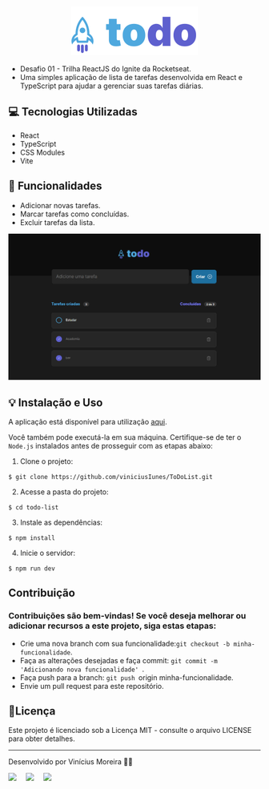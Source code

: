 <h1 align="center" style="text-align: center;">
  <img alt="Logo do ToDo" src="./src/assets/logo.svg" style="vertical-align: middle;">
</h1>

- Desafio 01 - Trilha ReactJS do Ignite da Rocketseat.
- Uma simples aplicação de lista de tarefas desenvolvida em React e TypeScript para ajudar a gerenciar suas tarefas diárias.

## 💻 Tecnologias Utilizadas

- React
- TypeScript
- CSS Modules
- Vite

## 📁 Funcionalidades

- Adicionar novas tarefas.
- Marcar tarefas como concluídas.
- Excluir tarefas da lista.

![Alt text](./src/assets/image.png)

## 💡 Instalação e Uso

A aplicação está disponível para utilização [aqui](https://to-do-list-ihb1qc3j6-viniciusiunes.vercel.app/).

Você também pode executá-la em sua máquina. Certifique-se de ter o `Node.js` instalados antes de prosseguir com as etapas abaixo:

1. Clone o projeto:

```
$ git clone https://github.com/viniciusIunes/ToDoList.git
```

2. Acesse a pasta do projeto:

```
$ cd todo-list
```

3. Instale as dependências:

```
$ npm install
```

4. Inicie o servidor:

```
$ npm run dev
```

## Contribuição

### Contribuições são bem-vindas! Se você deseja melhorar ou adicionar recursos a este projeto, siga estas etapas:

- Crie uma nova branch com sua funcionalidade:`git checkout -b minha-funcionalidade`.
- Faça as alterações desejadas e faça commit: `git commit -m  'Adicionando nova funcionalidade' `.
- Faça push para a branch: `git push `origin minha-funcionalidade.
- Envie um pull request para este repositório.

## 📝Licença

Este projeto é licenciado sob a Licença MIT - consulte o arquivo LICENSE para obter detalhes.

---

Desenvolvido por Vinícius Moreira 👋🏾

<div style="display: flex;">
  <a href="https://www.linkedin.com/in/vin%C3%ADcius-moreira-01a398177/" target="_blank"><img src="https://img.shields.io/badge/-LinkedIn-%230077B5?style=for-the-badge&logo=linkedin&logoColor=white" style="margin-right: 2vw" target="_blank"></a>
  <a href="mailto:vinicius1054@gmail.com@gmail.com"><img src="https://img.shields.io/badge/-Gmail-%23333?style=for-the-badge&logo=gmail&logoColor=white" style="margin-right: 2vw" target="_blank"></a>
  <a href="https://www.instagram.com/_viniciusiunes/" target="_blank"><img src="https://img.shields.io/badge/-Instagram-%23E4405F?style=for-the-badge&logo=instagram&logoColor=white" target="_blank"></a>
</div>
